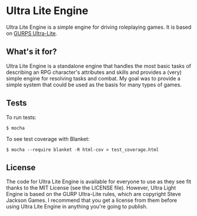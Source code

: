 # Ultra Lite Engine

Ultra Lite Engine is a simple engine for driving roleplaying games. It is based on [GURPS Ultra-Lite](http://www.sjgames.com/gurps/books/ultra-lite/).

## What's it for?

Ultra Lite Engine is a standalone engine that handles the most basic tasks of describing an RPG character's attributes and skills and provides a (very) simple engine for resolving tasks and combat. My goal was to provide a simple system that could be used as the basis for many types of games.

## Tests

To run tests:

```
$ mocha
```

To see test coverage with Blanket:

```
$ mocha --require blanket -R html-cov > test_coverage.html
```

## License

The code for Ultra Lite Engine is available for everyone to use as they see fit thanks to the MIT License (see the LICENSE file). However, Ultra Light Engine is based on the GURP Ultra-Lite rules, which are copyright Steve Jackson Games. I recommend that you get a license from them before using Ultra Lite Engine in anything you're going to publish.
